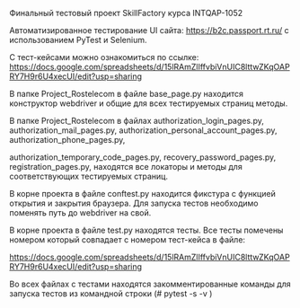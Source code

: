 
Финальный тестовый проект SkillFactory курса INTQAP-1052

Автоматизированное тестирование UI сайта: https://b2c.passport.rt.ru/ с использованием PyTest и Selenium.

С тест-кейсами можно ознакомиться по ссылке: https://docs.google.com/spreadsheets/d/15lRAmZlIffvbiVnUIC8lttwZKqOAPRY7H9r6U4xecUI/edit?usp=sharing

В папке Project_Rostelecom в файле base_page.py находится конструктор webdriver и общие для всех тестируемых страниц методы.

В папке Project_Rostelecom в файлах authorization_login_pages.py, authorization_mail_pages.py, authorization_personal_account_pages.py, authorization_phone_pages.py, 

authorization_temporary_code_pages.py, recovery_password_pages.py, registration_pages.py, находятся все локаторы и методы для соответствующих тестируемых страниц.

В корне проекта в файле conftest.py находится фикстура с функцией открытия и закрытия браузера. Для запуска тестов необходимо поменять путь до webdriver на свой.

В корне проекта в файле test.py находятся тесты. Все тесты помечены номером который совпадает с номером тест-кейса в файле: 

https://docs.google.com/spreadsheets/d/15lRAmZlIffvbiVnUIC8lttwZKqOAPRY7H9r6U4xecUI/edit?usp=sharing 

Во всех файлах с тестами находятся закомментированные команды для запуска тестов из командной строки (# pytest -s -v )
